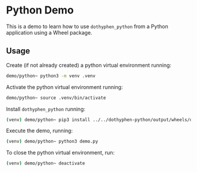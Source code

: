 # Python Demo

This is a demo to learn how to use `dothyphen_python` from a Python application using a Wheel package.

## Usage

Create (if not already created) a python virtual environment running:

```bash
demo/python~ python3 -m venv .venv
```

Activate the python virtual environment running:

```bash
demo/python~ source .venv/bin/activate
```

Install `dothyphen_python` running:

```bash
(venv) demo/python~ pip3 install ../../dothyphen-python/output/wheels/dothyphen_python-0.2.0-cp38-abi3-linux_x86_64.whl
```

Execute the demo, running:

```bash
(venv) demo/python~ python3 demo.py
```

To close the python virtual environment, run:

```bash
(venv) demo/python~ deactivate
```
